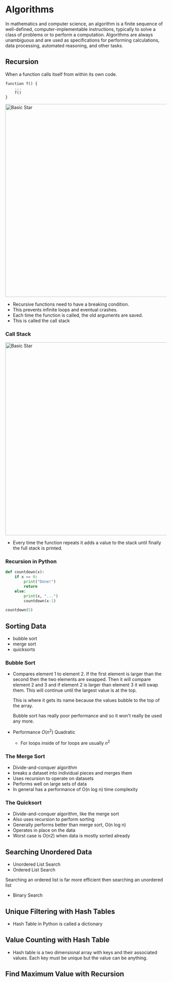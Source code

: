 # Algorithms
In mathematics and computer science, an algorithm is a finite sequence of 
well-defined, computer-implementable instructions, typically to solve a class of 
problems or to perform a computation. Algorithms are always unambiguous and are 
used as specifications for performing calculations, data processing, automated 
reasoning, and other tasks.


## Recursion
When a function calls itself from within its own code.
```
function f() {
    ...
    f()
}
```
<img src="slides/recursion.jpg" alt="Basic Star" width="600"> 

+ Recursive functions need to have a breaking condition.
+ This prevents infinite loops and eventual crashes.
+ Each time the function is called, the old arguments are saved.
+ This is called the call stack

### Call Stack
<img src="slides/callstack.jpg" alt="Basic Star" width="600">

+ Every time the function repeats it adds a value to the stack until finally the full stack is printed.

### Recursion in Python
```python
def countdown(x):
    if x == 0:
        print("Done!")
        return
    else:
        print(x, "...")
        countdown(x-1)

countdown(5)
```

## Sorting Data
+ bubble sort
+ merge sort
+ quicksorts

### Bubble Sort
+ Compares element 1 to element 2. If the first element is larger than the
  second then the two elements are swapped. Then it will compare element 2 and
  3 and if element 2 is larger than element 3 it will swap them. This will
  continue until the largest value is at the top.

  This is where it gets its name because the values bubble to the top of the
  array.

  Bubble sort has really poor performance and so it won't really be used any
  more.

+ Performance $O(n^2)$ Quadratic
    - For loops inside of for loops are usually $n^2$

### The Merge Sort
* Divide-and-conquer algorithm
* breaks a dataset into individual pieces and merges them
* Uses recursion to operate on datasets
* Performs well on large sets of data
* In general has a performance of O(n log n) time complexity

### The Quicksort
* Divide-and-conquer algorithm, like the merge sort
* Also uses recursion to perform sorting
* Generally performs better than merge sort, O(n log n)
* Operates in place on the data
* Worst case is O(n2) when data is mostly sorted already


## Searching Unordered Data
+ Unordered List Search
+ Ordered List Search

Searching an ordered list is far more efficient then searching an unordered list

+ Binary Search

## Unique Filtering with Hash Tables
+ Hash Table in Python is called a dictionary

## Value Counting with Hash Table
+ Hash table is a two dimensional array with keys and their associated values.
  Each key must be unique but the value can be anything.

## Find Maximum Value with Recursion